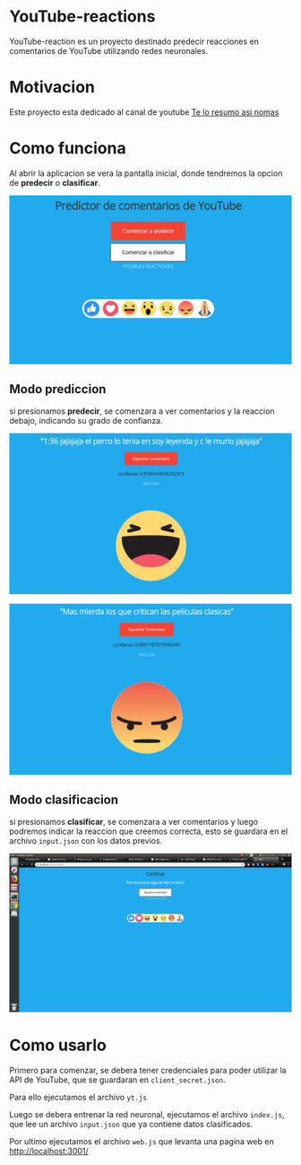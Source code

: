 # YouTube-reactions

YouTube-reaction es un proyecto destinado predecir reacciones en comentarios de YouTube utilizando redes neuronales.

# Motivacion

Este proyecto esta dedicado al canal de youtube [Te lo resumo asi nomas](https://www.youtube.com/channel/UCw7Bz6EHxlnOoBUBlJZCWCw)

# Como funciona

Al abrir la aplicacion se vera la pantalla inicial, donde tendremos la opcion de __predecir__ o __clasificar__.

![alt text](https://github.com/juniorjasin/YouTube-reactions/blob/master/img/yp.png)

## Modo prediccion

si presionamos __predecir__, se comenzara a ver comentarios y la reaccion debajo, indicando su grado de confianza.

![alt text](https://github.com/juniorjasin/YouTube-reactions/blob/master/img/me_divierte1.png)

![alt text](https://github.com/juniorjasin/YouTube-reactions/blob/master/img/me_enoja2.png)


## Modo clasificacion

si presionamos __clasificar__, se comenzara a ver comentarios y luego podremos indicar la reaccion que creemos correcta, esto se guardara en el archivo `input.json` con los datos previos.

![alt text](https://github.com/juniorjasin/YouTube-reactions/blob/master/img/c_me_encnata.png)



# Como usarlo

Primero para comenzar, se debera tener credenciales para poder utilizar la API de YouTube, que se guardaran en `client_secret.json`.

Para ello ejecutamos el archivo `yt.js`

Luego se debera entrenar la red neuronal, ejecutamos el archivo `index.js`, que lee un archivo `input.json` que ya contiene datos clasificados.

Por ultimo ejecutamos el archivo `web.js` que levanta una pagina web en [http://localhost:3001/](http://localhost:3001/)


